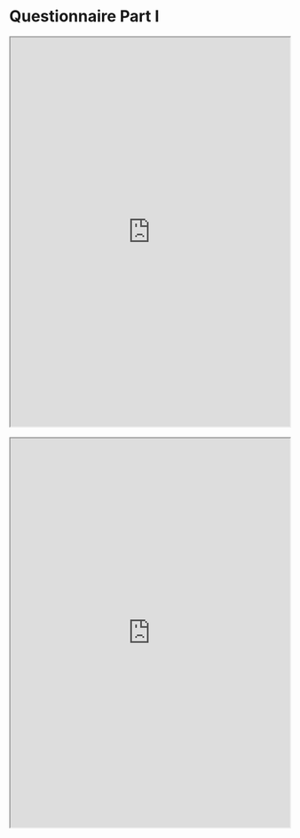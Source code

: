 # Questionnaire Part I

<iframe data-type="learnosity" id="mtucker-coding-study-dem-1" src="https://coursekata.org/learnosity/preview/mtucker-coding-study-dem-1" width="100%" height="700"></iframe> <br> 
<br>

<iframe data-type="learnosity" id="mtucker-coding-study-dem-2" src="https://coursekata.org/learnosity/preview/mtucker-coding-study-dem-2" width="100%" height="700"></iframe>
